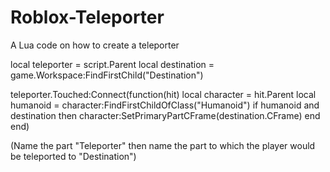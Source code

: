 # Roblox-Teleporter
A Lua code on how to create a teleporter

local teleporter = script.Parent
local destination = game.Workspace:FindFirstChild("Destination")

teleporter.Touched:Connect(function(hit)
    local character = hit.Parent
    local humanoid = character:FindFirstChildOfClass("Humanoid")
    if humanoid and destination then
        character:SetPrimaryPartCFrame(destination.CFrame)
    end
end)


(Name the part "Teleporter" then name the part to which the player would be teleported to "Destination")
